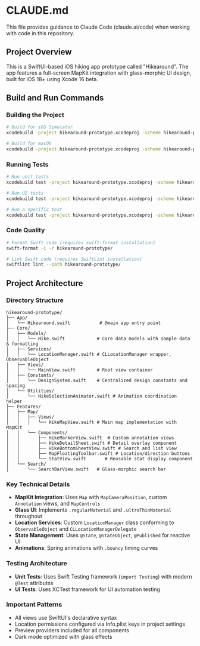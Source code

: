 # CLAUDE.md

This file provides guidance to Claude Code (claude.ai/code) when working with code in this repository.

## Project Overview

This is a SwiftUI-based iOS hiking app prototype called "Hikearound". The app features a full-screen MapKit integration with glass-morphic UI design, built for iOS 18+ using Xcode 16 beta.

## Build and Run Commands

### Building the Project
```bash
# Build for iOS Simulator
xcodebuild -project hikearound-prototype.xcodeproj -scheme hikearound-prototype -destination 'platform=iOS Simulator,name=iPhone 16' build

# Build for macOS
xcodebuild -project hikearound-prototype.xcodeproj -scheme hikearound-prototype -destination 'platform=macOS' build
```

### Running Tests
```bash
# Run unit tests
xcodebuild test -project hikearound-prototype.xcodeproj -scheme hikearound-prototype -destination 'platform=iOS Simulator,name=iPhone 16'

# Run UI tests
xcodebuild test -project hikearound-prototype.xcodeproj -scheme hikearound-prototypeUITests -destination 'platform=iOS Simulator,name=iPhone 16'

# Run a specific test
xcodebuild test -project hikearound-prototype.xcodeproj -scheme hikearound-prototype -destination 'platform=iOS Simulator,name=iPhone 16' -only-testing:hikearound_prototypeTests/hikearound_prototypeTests/testExample
```

### Code Quality
```bash
# Format Swift code (requires swift-format installation)
swift-format -i -r hikearound-prototype/

# Lint Swift code (requires SwiftLint installation)
swiftlint lint --path hikearound-prototype/
```

## Project Architecture

### Directory Structure
```
hikearound-prototype/
├── App/
│   └── Hikearound.swift           # @main app entry point
├── Core/
│   ├── Models/
│   │   └── Hike.swift            # Core data models with sample data & formatting
│   ├── Services/
│   │   └── LocationManager.swift # CLLocationManager wrapper, ObservableObject
│   ├── Views/
│   │   └── MainView.swift        # Root view container
│   ├── Constants/
│   │   └── DesignSystem.swift    # Centralized design constants and spacing
│   └── Utilities/
│       └── HikeSelectionAnimator.swift # Animation coordination helper
├── Features/
│   ├── Map/
│   │   ├── Views/
│   │   │   └── HikeMapView.swift # Main map implementation with MapKit
│   │   └── Components/
│   │       ├── HikeMarkerView.swift  # Custom annotation views
│   │       ├── HikeDetailSheet.swift # Detail overlay component
│   │       ├── HikeBottomSheetView.swift # Search and list view
│   │       ├── MapFloatingToolbar.swift # Location/direction buttons
│   │       └── StatView.swift       # Reusable stat display component
│   └── Search/
│       └── SearchBarView.swift   # Glass-morphic search bar
```

### Key Technical Details

- **MapKit Integration**: Uses `Map` with `MapCameraPosition`, custom `Annotation` views, and `MapControls`
- **Glass UI**: Implements `.regularMaterial` and `.ultraThinMaterial` throughout
- **Location Services**: Custom `LocationManager` class conforming to `ObservableObject` and `CLLocationManagerDelegate`
- **State Management**: Uses `@State`, `@StateObject`, `@Published` for reactive UI
- **Animations**: Spring animations with `.bouncy` timing curves

### Testing Architecture
- **Unit Tests**: Uses Swift Testing framework (`import Testing`) with modern `@Test` attributes
- **UI Tests**: Uses XCTest framework for UI automation testing

### Important Patterns
- All views use SwiftUI's declarative syntax
- Location permissions configured via Info.plist keys in project settings
- Preview providers included for all components
- Dark mode optimized with glass effects